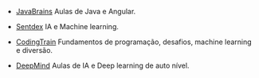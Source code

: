 <!------------------------------------------------------------------------------
  # CANAIS
------------------------------------------------------------------------------->

<!-- Seção do Sidebar voltada para os canais do YouTube de desenvolvimento-->

- [JavaBrains](https://www.youtube.com/channel/UCYt1sfh5464XaDBH0oH_o7Q) Aulas
  de Java e Angular.

- [Sentdex](https://www.youtube.com/user/sentdex) IA e Machine learning.

- [CodingTrain](https://www.youtube.com/user/shiffman) Fundamentos de
  programação, desafios, machine learning e diversão.

- [DeepMind](https://www.youtube.com/channel/UCP7jMXSY2xbc3KCAE0MHQ-A) Aulas de
  IA e Deep learning de auto nível.
